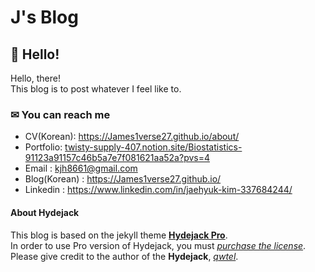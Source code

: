 # J's Blog

## 👋 Hello!

Hello, there!<br>
This blog is to post whatever I feel like to.<br>

### ✉ You can reach me

- CV(Korean): https://James1verse27.github.io/about/
- Portfolio: [twisty-supply-407.notion.site/Biostatistics-91123a91157c46b5a7e7f081621aa52a?pvs=4 ](https://twisty-supply-407.notion.site/Biostatistics-91123a91157c46b5a7e7f081621aa52a?pvs=4)
- Email : kjh8661@gmail.com
- Blog(Korean) : https://James1verse27.github.io/
- Linkedin : https://www.linkedin.com/in/jaehyuk-kim-337684244/

#### About Hydejack

This blog is based on the jekyll theme **[Hydejack Pro](https://hydejack.com/)**.<br>
In order to use Pro version of Hydejack, you must *[purchase the license](https://hydejack.com/download/)*.<br>
Please give credit to the author of the **Hydejack**, *[qwtel](https://github.com/qwtel)*.
